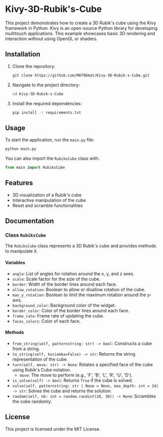 # Kivy-3D-Rubik's-Cube

This project demonstrates how to create a 3D Rubik's cube using the Kivy framework in Python. Kivy is an open-source Python library for developing multitouch applications. This example showcases basic 3D rendering and interaction without using OpenGL or shaders.

## Installation

1. Clone the repository:
    ```sh
    git clone https://github.com/MAT06mat/Kivy-3D-Rubik-s-Cube.git
    ```

2. Navigate to the project directory:
    ```sh
    cd Kivy-3D-Rubik-s-Cube
    ```

3. Install the required dependencies:
    ```sh
    pip install -r requirements.txt
    ```

## Usage

To start the application, run the `main.py` file:
```sh
python main.py
```

You can also import the `RubiksCube` class with:
```py
from main import RubiksCube
```

## Features

- 3D visualization of a Rubik's cube
- Interactive manipulation of the cube
- Reset and scramble functionalities

## Documentation

### Class `RubiksCube`

The `RubiksCube` class represents a 3D Rubik's cube and provides methods to manipulate it.

#### Variables

- `angle`: List of angles for rotation around the x, y, and z axes.
- `scale`: Scale factor for the size of the cube.
- `border`: Width of the border lines around each face.
- `allow_rotation`: Boolean to allow or disallow rotation of the cube.
- `max_y_rotation`: Boolean to limit the maximum rotation around the y-axis.
- `background_color`: Background color of the widget.
- `border_color`: Color of the border lines around each face.
- `frame_rate`: Frame rate of updating the cube.
- `faces_colors`: Color of each face.

#### Methods

- `from_string(self, patternstring: str) -> bool`: Constructs a cube from a string.
- `to_string(self, kociemba=False) -> str`: Returns the string representation of the cube.
- `turn(self, move: str) -> None`: Rotates a specified face of the cube using Rubik's Cube notation.
  - `move`: The move to perform (e.g., 'F', 'B', 'L', 'R', 'U', 'D').
- `is_solve(self) -> bool`: Returns `True` if the cube is solved.
- `solve(self, patternstring: str | None = None, max_depth: int = 24) -> str`: Solves the cube and returns the solution.
- `random(self, nb: int = random.randint(20, 30)) -> None`: Scrambles the cube randomly.

## License

This project is licensed under the MIT License.
